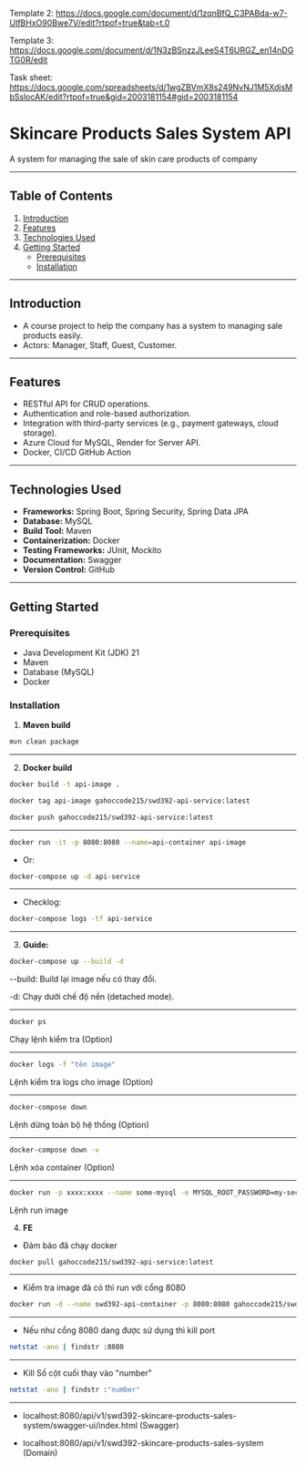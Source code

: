 Template 2: https://docs.google.com/document/d/1zqnBfQ_C3PABda-w7-UIfBHxO90Bwe7V/edit?rtpof=true&tab=t.0

Template 3: https://docs.google.com/document/d/1N3zBSnzzJLeeS4T6URGZ_en14nDGTG0R/edit

Task sheet: https://docs.google.com/spreadsheets/d/1wgZBVmX8s249NvNJ1M5XdjsMbSslocAK/edit?rtpof=true&gid=2003181154#gid=2003181154

# Skincare Products Sales System API

A system for managing the sale of skin care products of company

---

## Table of Contents
1. [Introduction](#introduction)
2. [Features](#features)
3. [Technologies Used](#technologies-used)
4. [Getting Started](#getting-started)
   - [Prerequisites](#prerequisites)
   - [Installation](#installation)
---

## Introduction
- A course project to help the company has a system to managing sale products easily.
- Actors: Manager, Staff, Guest, Customer.

---

## Features
- RESTful API for CRUD operations.
- Authentication and role-based authorization.
- Integration with third-party services (e.g., payment gateways, cloud storage).
- Azure Cloud for MySQL, Render for Server API.
- Docker, CI/CD GitHub Action

---

## Technologies Used
- **Frameworks:** Spring Boot, Spring Security, Spring Data JPA
- **Database:** MySQL
- **Build Tool:** Maven
- **Containerization:** Docker
- **Testing Frameworks:** JUnit, Mockito
- **Documentation:** Swagger
- **Version Control:** GitHub

---

## Getting Started

### Prerequisites
- Java Development Kit (JDK) 21
- Maven
- Database (MySQL)
- Docker

### Installation

1. **Maven build**
```bash
mvn clean package 
```
--- 
2. **Docker build**
```bash
docker build -t api-image . 
```

```bash
docker tag api-image gahoccode215/swd392-api-service:latest
```

```bash
docker push gahoccode215/swd392-api-service:latest
```

---
```bash
docker run -it -p 8080:8080 --name=api-container api-image
```
* Or:
```bash
docker-compose up -d api-service
```
---
* Checklog:
```bash
docker-compose logs -tf api-service
```

----
3. **Guide:**
```bash
docker-compose up --build -d
```
--build: Build lại image nếu có thay đổi.

-d: Chạy dưới chế độ nền (detached mode).

---
```bash
docker ps
```
Chạy lệnh kiểm tra (Option)

---

```bash
docker logs -f "tên image"
```
Lệnh kiểm tra logs cho image (Option)

---

```bash
docker-compose down 
```
Lệnh dừng toàn bộ hệ thống (Option)

---

```bash
docker-compose down -v
```
Lệnh xóa container (Option)

---
```bash
docker run -p xxxx:xxxx --name some-mysql -e MYSQL_ROOT_PASSWORD=my-secret-pw -d mysql:tag
```

Lệnh run image

4. **FE**

- Đảm bảo đã chạy docker

```bash
docker pull gahoccode215/swd392-api-service:latest
```
---

- Kiểm tra image đã có thì run với cổng 8080

```bash
docker run -d --name swd392-api-container -p 8080:8080 gahoccode215/swd392-api-service:latest
```
---

- Nếu như cổng 8080 dang được sử dụng thì kill port

```bash
netstat -ano | findstr :8080
```
---

- Kill Số cột cuối thay vào "number"

```bash
netstat -ano | findstr :"number"
```
--- 
- localhost:8080/api/v1/swd392-skincare-products-sales-system/swagger-ui/index.html (Swagger)

- localhost:8080/api/v1/swd392-skincare-products-sales-system (Domain)










